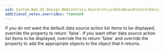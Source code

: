 ```yaml
---
uid: System.Web.UI.Design.WebControls.HierarchicalDataBoundControlDesigner.UseDataSourcePickerActionList
additional_notes.overrides: *content
---
```


<p>If you do not want the default data source action list items to be displayed, override the <xref href="System.Web.UI.Design.WebControls.HierarchicalDataBoundControlDesigner.UseDataSourcePickerActionList"></xref> property to return `false`. If you want other data source action list items to be displayed, override the <xref href="System.Web.UI.Design.WebControls.HierarchicalDataBoundControlDesigner.UseDataSourcePickerActionList"></xref> to return `false` and override the <xref href="System.Web.UI.Design.WebControls.HierarchicalDataBoundControlDesigner.ActionLists"></xref> property to add the appropriate <xref href="System.ComponentModel.Design.DesignerActionItem"></xref> objects to the <xref href="System.ComponentModel.Design.DesignerActionListCollection"></xref> object that it returns.</p>


